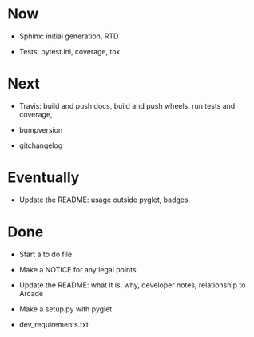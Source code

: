 # Now

- Sphinx: initial generation, RTD

- Tests: pytest.ini, coverage, tox

# Next

- Travis: build and push docs, build and push wheels, run tests and
  coverage,

- bumpversion

- gitchangelog

# Eventually

- Update the README: usage outside pyglet, badges,

# Done

- Start a to do file

- Make a NOTICE for any legal points

- Update the README: what it is, why, developer notes, relationship to
  Arcade

- Make a setup.py with pyglet

- dev_requirements.txt
